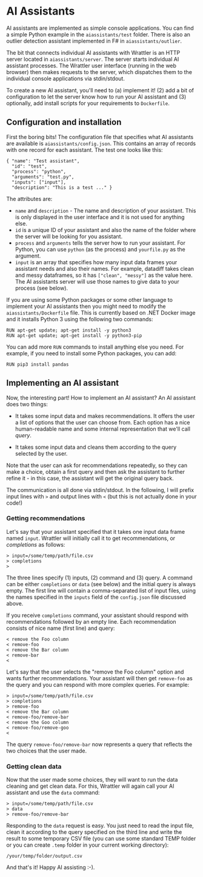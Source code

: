 # AI Assistants

AI assistants are implemented as simple console applications. You can find 
a simple Python example in the `aiassistants/test` folder. There is also an
outlier detection assistant implemented in F# in `aiassistants/outlier`.

The bit that connects individual AI assistants with Wrattler is an HTTP
server located in `aiassistants/server`. The server starts individual AI
assistant processes. The Wrattler user interface (running in the web browser) 
then makes requests to the server, which dispatches them to the individual
console applications via stdin/stdout.

To create a new AI assistant, you'll need to (a) implement it! (2) add 
a bit of configuration to let the server know how to run your AI assistant
and (3) optionally, add install scripts for your requirements to `Dockerfile`.

## Configuration and installation

First the boring bits! The configuration file that specifies what AI assistants
are available is `aiassistants/config.json`. This contains an array of records
with one record for each assistant. The test one looks like this:

```
{ "name": "Test assistant",
  "id": "test",
  "process": "python",
  "arguments": "test.py",
  "inputs": ["input"],
  "description": "This is a test ..." }
```

The attributes are:

 - `name` and `description` - The name and description of your assistant. 
   This is only displayed in the user interface and it is not used for anything else.
 - `id` is a unique ID of your assistant and also the name of the folder where
   the server will be looking for you assistant.
 - `process` and `arguments` tells the server how to run your assistant. For 
   Python, you can use `python` (as the process) and `yourfile.py` as the argument.
 - `input` is an array that specifies how many input data frames your assistant needs
   and also their names. For example, datadiff takes clean and messy dataframes, so
   it has `["clean", "messy"]` as the value here. The AI assistants server will use
   those names to give data to your process (see below).

If you are using some Python packages or some other language to implement your
AI assistants then you might need to modify the `aiassistants/Dockerfile` file.
This is currently based on .NET Docker image and it installs Python 3 using the
following two commands:

```
RUN apt-get update; apt-get install -y python3
RUN apt-get update; apt-get install -y python3-pip
```

You can add more `RUN` commands to install anything else you need. For example, 
if you need to install some Python packages, you can add:

```
RUN pip3 install pandas
```

## Implementing an AI assistant

Now, the interesting part! How to implement an AI assistant? An AI assistant does two things:

 - It takes some input data and makes recommendations. It offers the user a list
   of options that the user can choose from. Each option has a nice human-readable
   name and some internal representation that we'll call _query_.

 - It takes some input data and cleans them according to the query selected by
   the user.

Note that the user can ask for recommendations repeatedly, so they can make a choice, 
obtain a first query and then ask the assistant to further refine it - in this case,
the assistant will get the original query back.

The communication is all done via stdin/stdout. In the following, I will prefix 
input lines with `>` and output lines with `<` (but this is not actually done in 
your code!)

### Getting recommendations

Let's say that your assistant specified that it takes one input data frame named `input`.
Wrattler will initially call it to get recommendations, or _completions_ as follows:

```
> input=/some/temp/path/file.csv
> completions
> 
```

The three lines specify (1) inputs, (2) command and (3) query. A command can be either
`completions` or `data` (see below) and the initial query is always empty. The first line
will contain a comma-separated list of input files, using the names specified in the
`inputs` field of the `config.json` file discussed above. 

If you receive `completions` command, your assistant should respond with recommendations 
followed by an empty line. Each recommendation consists of nice name (first line) and query:

```
< remove the Foo column
< remove-foo
< remove the Bar column
< remove-bar
<
```

Let's say that the user selects the "remove the Foo column" option and wants further 
recommendations. Your assistant will then get `remove-foo` as the query and you can
respond with more complex queries. For example:

```
> input=/some/temp/path/file.csv
> completions
> remove-foo 
< remove the Bar column
< remove-foo/remove-bar
< remove the Goo column
< remove-foo/remove-goo
< 
```

The query `remove-foo/remove-bar` now represents a query that reflects the two choices
that the user made.

### Getting clean data

Now that the user made some choices, they will want to run the data cleaning and get clean
data. For this, Wrattler will again call your AI assistant and use the `data` command:

```
> input=/some/temp/path/file.csv
> data
> remove-foo/remove-bar
```

Responding to the `data` request is easy. You just need to read the input file, clean it
according to the query specified on the third line and write the result to some temporary
CSV file (you can use some standard TEMP folder or you can create `.temp` folder in your
current working directory):

```
/your/temp/folder/output.csv
```

And that's it! Happy AI assisting :-).